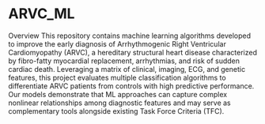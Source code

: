 # ARVC_ML
Overview
This repository contains machine learning algorithms developed to improve the early diagnosis of Arrhythmogenic Right Ventricular Cardiomyopathy (ARVC), a hereditary structural heart disease characterized by fibro-fatty myocardial replacement, arrhythmias, and risk of sudden cardiac death. Leveraging a matrix of clinical, imaging, ECG, and genetic features, this project evaluates multiple classification algorithms to differentiate ARVC patients from controls with high predictive performance.
Our models demonstrate that ML approaches can capture complex nonlinear relationships among diagnostic features and may serve as complementary tools alongside existing Task Force Criteria (TFC).
